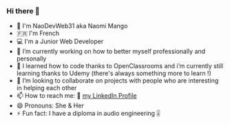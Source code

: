 ### Hi there 👋

- :handshake: I'm NaoDevWeb31 aka Naomi Mango
- :fr: I'm French
- :computer: I'm a Junior Web Developer
- 🔭 I’m currently working on how to better myself professionally and personally
- 🌱 I learned how to code thanks to OpenClassrooms and i’m currently still learning thanks to Udemy (there's always something more to learn !)
- 👯 I’m looking to collaborate on projects with people who are interesting in helping each other
- 📫 How to reach me: :link: [my LinkedIn Profile](https://www.linkedin.com/in/naomi-mango/)
- 😄 Pronouns: She & Her 
- ⚡ Fun fact: I have a diploma in audio engineering :level_slider:
